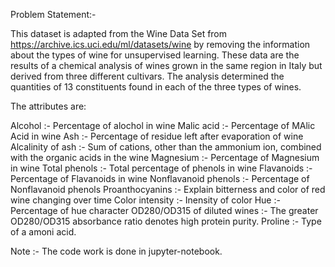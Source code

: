 Problem Statement:-

This dataset is adapted from the Wine Data Set from https://archive.ics.uci.edu/ml/datasets/wine by removing the information about the types of wine for unsupervised learning.
These data are the results of a chemical analysis of wines grown in the same region in Italy but derived from three different cultivars. 
The analysis determined the quantities of 13 constituents found in each of the three types of wines.

The attributes are:

Alcohol :- Percentage of alochol in wine
Malic acid :- Percentage of MAlic Acid in wine
Ash :- Percentage of residue left after evaporation of wine
Alcalinity of ash :- Sum of cations, other than the ammonium ion, combined with the organic acids in the wine
Magnesium :- Percentage of Magnesium in wine
Total phenols :- Total percentage of phenols in wine
Flavanoids :- Percentage of Flavanoids in wine
Nonflavanoid phenols :- Percentage of Nonflavanoid phenols
Proanthocyanins :- Explain bitterness and color of red wine changing over time
Color intensity :- Inensity of color
Hue :- Percentage of hue character
OD280/OD315 of diluted wines :- The greater OD280/OD315 absorbance ratio denotes high protein purity.
Proline :- Type of a amoni acid.


Note :- The code work is done in jupyter-notebook.
